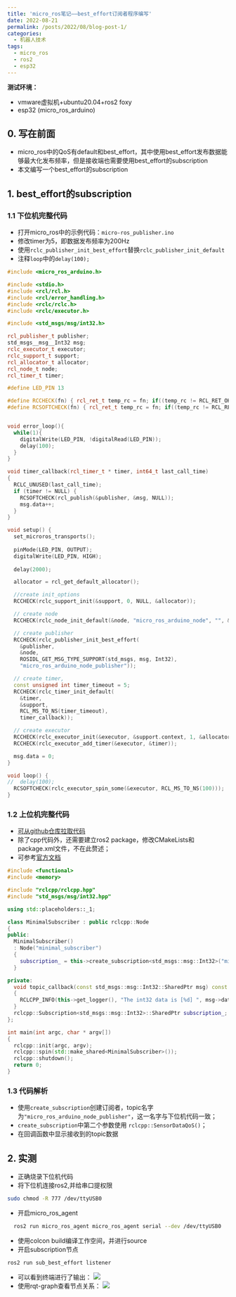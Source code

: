 ```yaml
---
title: 'micro_ros笔记——best_effort订阅者程序编写'
date: 2022-08-21
permalink: /posts/2022/08/blog-post-1/
categories:
  - 机器人技术
tags:
  - micro_ros
  - ros2
  - esp32
---
```


 **测试环境：**

- vmware虚拟机+ubuntu20.04+ros2 foxy
- esp32 (micro_ros_arduino)

## 0. 写在前面

- micro_ros中的QoS有default和best_effort，其中使用best_effort发布数据能够最大化发布频率，但是接收端也需要使用best_effort的subscription
- 本文编写一个best_effort的subscription

## 1. best_effort的subscription

### 1.1 下位机完整代码

- 打开micro_ros中的示例代码：`micro-ros_publisher.ino`
- 修改timer为5，即数据发布频率为200Hz
- 使用`rclc_publisher_init_best_effort`替换`rclc_publisher_init_default`
- 注释`loop`中的`delay(100);`

```cpp
#include <micro_ros_arduino.h>

#include <stdio.h>
#include <rcl/rcl.h>
#include <rcl/error_handling.h>
#include <rclc/rclc.h>
#include <rclc/executor.h>

#include <std_msgs/msg/int32.h>

rcl_publisher_t publisher;
std_msgs__msg__Int32 msg;
rclc_executor_t executor;
rclc_support_t support;
rcl_allocator_t allocator;
rcl_node_t node;
rcl_timer_t timer;

#define LED_PIN 13

#define RCCHECK(fn) { rcl_ret_t temp_rc = fn; if((temp_rc != RCL_RET_OK)){error_loop();}}
#define RCSOFTCHECK(fn) { rcl_ret_t temp_rc = fn; if((temp_rc != RCL_RET_OK)){}}


void error_loop(){
  while(1){
    digitalWrite(LED_PIN, !digitalRead(LED_PIN));
    delay(100);
  }
}

void timer_callback(rcl_timer_t * timer, int64_t last_call_time)
{  
  RCLC_UNUSED(last_call_time);
  if (timer != NULL) {
    RCSOFTCHECK(rcl_publish(&publisher, &msg, NULL));
    msg.data++;
  }
}

void setup() {
  set_microros_transports();
  
  pinMode(LED_PIN, OUTPUT);
  digitalWrite(LED_PIN, HIGH);  
  
  delay(2000);

  allocator = rcl_get_default_allocator();

  //create init_options
  RCCHECK(rclc_support_init(&support, 0, NULL, &allocator));

  // create node
  RCCHECK(rclc_node_init_default(&node, "micro_ros_arduino_node", "", &support));

  // create publisher
  RCCHECK(rclc_publisher_init_best_effort(
    &publisher,
    &node,
    ROSIDL_GET_MSG_TYPE_SUPPORT(std_msgs, msg, Int32),
    "micro_ros_arduino_node_publisher"));

  // create timer,
  const unsigned int timer_timeout = 5;
  RCCHECK(rclc_timer_init_default(
    &timer,
    &support,
    RCL_MS_TO_NS(timer_timeout),
    timer_callback));

  // create executor
  RCCHECK(rclc_executor_init(&executor, &support.context, 1, &allocator));
  RCCHECK(rclc_executor_add_timer(&executor, &timer));

  msg.data = 0;
}

void loop() {
//  delay(100);
  RCSOFTCHECK(rclc_executor_spin_some(&executor, RCL_MS_TO_NS(100)));
}
```

### 1.2 上位机完整代码

- [可从github仓库拉取代码](https://github.com/tianci8/micro_ros_repos)
- 除了cpp代码外，还需要建立ros2 package，修改CMakeLists和package.xml文件，不在此赘述；
- 可参考[官方文档](https://docs.ros.org/en/foxy/Tutorials/Beginner-Client-Libraries/Writing-A-Simple-Cpp-Publisher-And-Subscriber.html)

```cpp
#include <functional>
#include <memory>

#include "rclcpp/rclcpp.hpp"
#include "std_msgs/msg/int32.hpp"

using std::placeholders::_1;

class MinimalSubscriber : public rclcpp::Node
{
public:
  MinimalSubscriber()
  : Node("minimal_subscriber")
  {
    subscription_ = this->create_subscription<std_msgs::msg::Int32>("micro_ros_arduino_node_publisher", rclcpp::SensorDataQoS(), std::bind(&MinimalSubscriber::topic_callback, this, _1));
  }

private:
  void topic_callback(const std_msgs::msg::Int32::SharedPtr msg) const
  {
    RCLCPP_INFO(this->get_logger(), "The int32 data is [%d] ", msg->data);
  }
  rclcpp::Subscription<std_msgs::msg::Int32>::SharedPtr subscription_;
};

int main(int argc, char * argv[])
{
  rclcpp::init(argc, argv);
  rclcpp::spin(std::make_shared<MinimalSubscriber>());
  rclcpp::shutdown();
  return 0;
}
```

### 1.3 代码解析

- 使用`create_subscription`创建订阅者，topic名字为`"micro_ros_arduino_node_publisher"`，这一名字与下位机代码一致；
- `create_subscription`中第二个参数使用 `rclcpp::SensorDataQoS()`；
- 在回调函数中显示接收到的topic数据

## 2. 实测

- 正确烧录下位机代码
- 将下位机连接ros2,并给串口提权限

```bash
sudo chmod -R 777 /dev/ttyUSB0
```

- 开启micro_ros_agent

```bash
  ros2 run micro_ros_agent micro_ros_agent serial --dev /dev/ttyUSB0
```

  - 使用colcon build编译工作空间，并进行source
  - 开启subscription节点

```bash
ros2 run sub_best_effort listener 
```

- 可以看到终端进行了输出：
  ![](https://img-blog.csdnimg.cn/img_convert/77d7874d6f49b91fef3833ba74484665.png)
- 使用rqt-graph查看节点关系：
  ![](https://img-blog.csdnimg.cn/img_convert/61e3b008b537d07b8ab9920fde20080a.png)